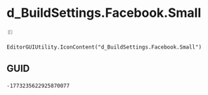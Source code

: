 # d_BuildSettings.Facebook.Small
![](/img/d_BuildSettings.Facebook.Small.png)

``` CSharp
EditorGUIUtility.IconContent("d_BuildSettings.Facebook.Small")
```
## GUID
```
-1773235622925870077
```
